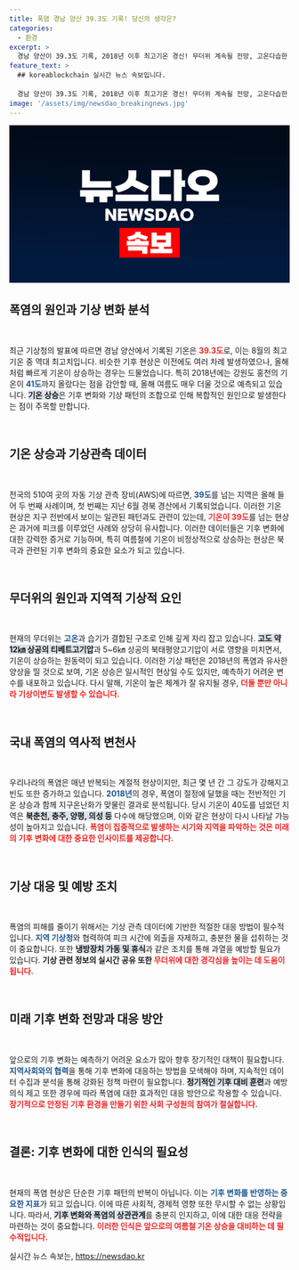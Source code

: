 ```yaml
---
title: 폭염 경남 양산 39.3도 기록! 당신의 생각은?
categories:
  - 환경
excerpt: >
  경남 양산이 39.3도 기록, 2018년 이후 최고기온 경신! 무더위 계속될 전망, 고온다습한 공기가 원인. 올 여름 기온 40도 넘는 사례도 우려! 클릭해 자세히 알아보세요!
feature_text: >
  ## koreablockchain 실시간 뉴스 속보입니다.

  경남 양산이 39.3도 기록, 2018년 이후 최고기온 경신! 무더위 계속될 전망, 고온다습한 공기가 원인. 올 여름 기온 40도 넘는 사례도 우려! 클릭해 자세히 알아보세요!
image: '/assets/img/newsdao_breakingnews.jpg'
---
```


<p><img src="/assets/img/newsdao_breakingnews.jpg" alt="koreablockchain 속보" /></p>

<h2 data-ke-size="size26">폭염의 원인과 기상 변화 분석</h2>

<p data-ke-size="size16">&nbsp;</p>

<p>최근 기상청의 발표에 따르면 경남 양산에서 기록된 기온은 <b><span style="color: #ee2323;">39.3도</span></b>로, 이는 8월의 최고 기온 중 역대 최고치입니다. 비슷한 기후 현상은 이전에도 여러 차례 발생하였으나, 올해처럼 빠르게 기온이 상승하는 경우는 드물었습니다. 특히 2018년에는 강원도 홍천의 기온이 <b><span style="color: #1a5490;">41도</span></b>까지 올랐다는 점을 감안할 때, 올해 여름도 매우 더울 것으로 예측되고 있습니다. <b><span style="background-color: #21538527;">기온 상승</span></b>은 기후 변화와 기상 패턴의 조합으로 인해 복합적인 원인으로 발생한다는 점이 주목할 만합니다.</p>

<p data-ke-size="size16">&nbsp;</p>

<h2 data-ke-size="size26">기온 상승과 기상관측 데이터</h2>

<p data-ke-size="size16">&nbsp;</p>

<p>전국의 510여 곳의 자동 기상 관측 장비(AWS)에 따르면, <b><span style="color: #1a5490;">39도</span></b>를 넘는 지역은 올해 들어 두 번째 사례이며, 첫 번째는 지난 6월 경북 경산에서 기록되었습니다. 이러한 기온 현상은 지구 전반에서 보이는 일관된 패턴과도 관련이 있는데, <b><span style="color: #ee2323;">기온이 39도</span></b>를 넘는 현상은 과거에 피크를 이루었던 사례와 상당히 유사합니다. 이러한 데이터들은 기후 변화에 대한 강력한 증거로 기능하며, 특히 여름철에 기온이 비정상적으로 상승하는 현상은 북극과 관련된 기후 변화의 중요한 요소가 되고 있습니다.</p>

<p data-ke-size="size16">&nbsp;</p>

<h2 data-ke-size="size26">무더위의 원인과 지역적 기상적 요인</h2>

<p data-ke-size="size16">&nbsp;</p>

<p>현재의 무더위는 <b><span style="color: #1a5490;">고온</span></b>과 습기가 결합된 구조로 인해 깊게 자리 잡고 있습니다. <b><span style="background-color: #21538527;">고도 약 12㎞ 상공의 티베트고기압</span></b>과 5~6㎞ 상공의 북태평양고기압이 서로 영향을 미치면서, 기온이 상승하는 원동력이 되고 있습니다. 이러한 기상 패턴은 2018년의 폭염과 유사한 양상을 띨 것으로 보여, 기온 상승은 일시적인 현상일 수도 있지만, 예측하기 어려운 변수를 내포하고 있습니다. 다시 말해, 기온이 높은 체계가 잘 유지될 경우, <b><span style="color: #ee2323;">더둘 뿐만 아니라 기상이변도 발생할 수 있습니다.</span></b></p>

<p data-ke-size="size16">&nbsp;</p>

<h2 data-ke-size="size26">국내 폭염의 역사적 변천사</h2>

<p data-ke-size="size16">&nbsp;</p>

<p>우리나라의 폭염은 매년 반복되는 계절적 현상이지만, 최근 몇 년 간 그 강도가 강해지고 빈도 또한 증가하고 있습니다. <b><span style="color: #1a5490;">2018년</span></b>의 경우, 폭염이 절정에 달했을 때는 전반적인 기온 상승과 함께 지구온난화가 맞물린 결과로 분석됩니다. 당시 기온이 40도를 넘었던 지역은 <b><span style="background-color: #21538527;">북춘천, 충주, 양평, 의성 등</span></b> 다수에 해당했으며, 이와 같은 현상이 다시 나타날 가능성이 높아지고 있습니다. <b><span style="color: #ee2323;">폭염이 집중적으로 발생하는 시기와 지역을 파악하는 것은 미래의 기후 변화에 대한 중요한 인사이트를 제공합니다.</span></b></p>

<p data-ke-size="size16">&nbsp;</p>

<h2 data-ke-size="size26">기상 대응 및 예방 조치</h2>

<p data-ke-size="size16">&nbsp;</p>

<p>폭염의 피해를 줄이기 위해서는 기상 관측 데이터에 기반한 적절한 대응 방법이 필수적입니다. <b><span style="color: #1a5490;">지역 기상청</span></b>와 협력하여 피크 시간에 외출을 자제하고, 충분한 물을 섭취하는 것이 중요합니다. 또한 <b><span style="background-color: #21538527;">냉방장치 가동 및 휴식</span></b>과 같은 조치를 통해 과열을 예방할 필요가 있습니다. <strong>기상 관련 정보의 실시간 공유 또한 </b><span style="color: #ee2323;">무더위에 대한 경각심을 높이는 데 도움이 됩니다.</span></strong></p>

<p data-ke-size="size16">&nbsp;</p>

<h2 data-ke-size="size26">미래 기후 변화 전망과 대응 방안</h2>

<p data-ke-size="size16">&nbsp;</p>

<p>앞으로의 기후 변화는 예측하기 어려운 요소가 많아 향후 장기적인 대책이 필요합니다. <b><span style="color: #1a5490;">지역사회와의 협력</span></b>을 통해 기후 변화에 대응하는 방법을 모색해야 하며, 지속적인 데이터 수집과 분석을 통해 강화된 정책 마련이 필요합니다. <b><span style="background-color: #21538527;">정기적인 기후 대비 훈련</span></b>과 예방 의식 제고 또한 경우에 따라 폭염에 대한 효과적인 대응 방안으로 작용할 수 있습니다. <b><span style="color: #ee2323;">장기적으로 안정된 기후 환경을 만들기 위한 사회 구성원의 참여가 절실합니다.</span></b></p>

<p data-ke-size="size16">&nbsp;</p>

<h2 data-ke-size="size26">결론: 기후 변화에 대한 인식의 필요성</h2>

<p data-ke-size="size16">&nbsp;</p>

<p>현재의 폭염 현상은 단순한 기후 패턴의 반복이 아닙니다. 이는 <b><span style="color: #1a5490;">기후 변화를 반영하는 중요한 지표</span></b>가 되고 있습니다. 이에 따른 사회적, 경제적 영향 또한 무시할 수 없는 상황입니다. 따라서, <b><span style="background-color: #21538527;">기후 변화와 폭염의 상관관계</span></b>를 충분히 인지하고, 이에 대한 대응 전략을 마련하는 것이 중요합니다. <b><span style="color: #ee2323;">이러한 인식은 앞으로의 여름철 기온 상승을 대비하는 데 필수적입니다.</span></b></p>
실시간 뉴스 속보는, <a href="https://newsdao.kr" rel="dofollow">https://newsdao.kr</a>


